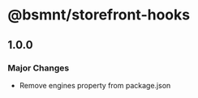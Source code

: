 # @bsmnt/storefront-hooks

## 1.0.0

### Major Changes

- Remove engines property from package.json
